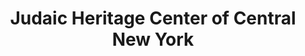 ---
layout: repo
title: "Judaic Heritage Center of Central New York"
id: 19713
permalink: repos/19713/
---